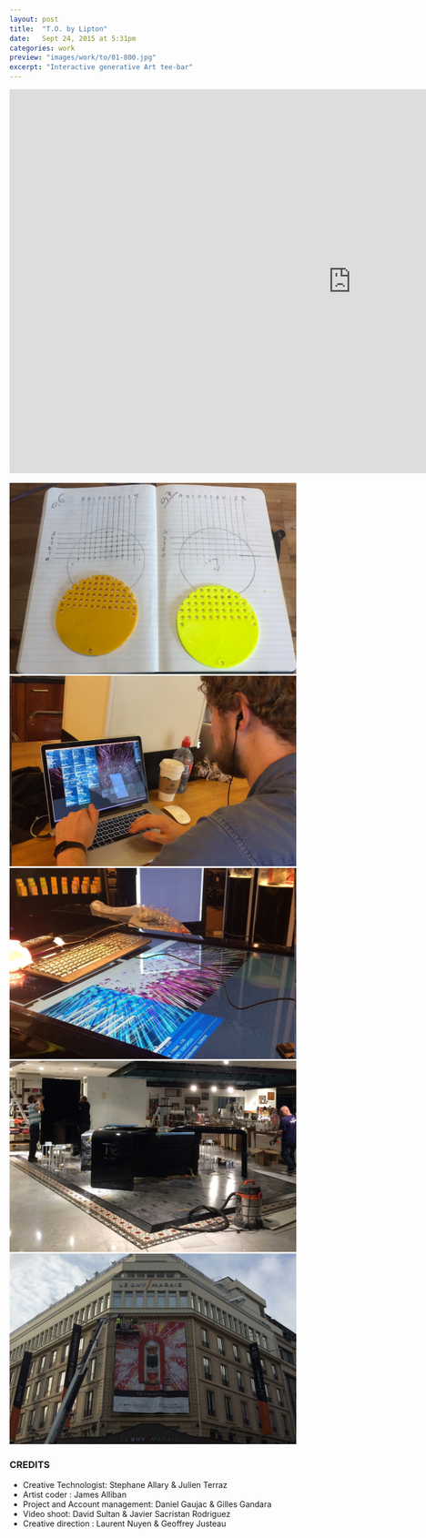 ```yaml
---
layout: post
title:  "T.O. by Lipton"
date: 	Sept 24, 2015 at 5:31pm
categories: work
preview: "images/work/to/01-800.jpg"
excerpt: "Interactive generative Art tee-bar"
---
```

<iframe src="https://player.vimeo.com/video/148608210?title=0&byline=0&portrait=0" width="1200" height="675" frameborder="0" webkitallowfullscreen mozallowfullscreen allowfullscreen class="uk-responsive-width"></iframe>


![T.O. By Lipton](/images/work/to/02.jpg)
![T.O. By Lipton](/images/work/to/03.jpg)
![T.O. By Lipton](/images/work/to/04.jpg)
![T.O. By Lipton](/images/work/to/05.jpg)
![T.O. By Lipton](/images/work/to/06.jpg)

### CREDITS

- Creative Technologist: Stephane Allary & Julien Terraz
- Artist coder : James Alliban
- Project and Account management: Daniel Gaujac & Gilles Gandara
- Video shoot: David Sultan & Javier Sacristan Rodriguez
- Creative direction : Laurent Nuyen & Geoffrey Justeau
